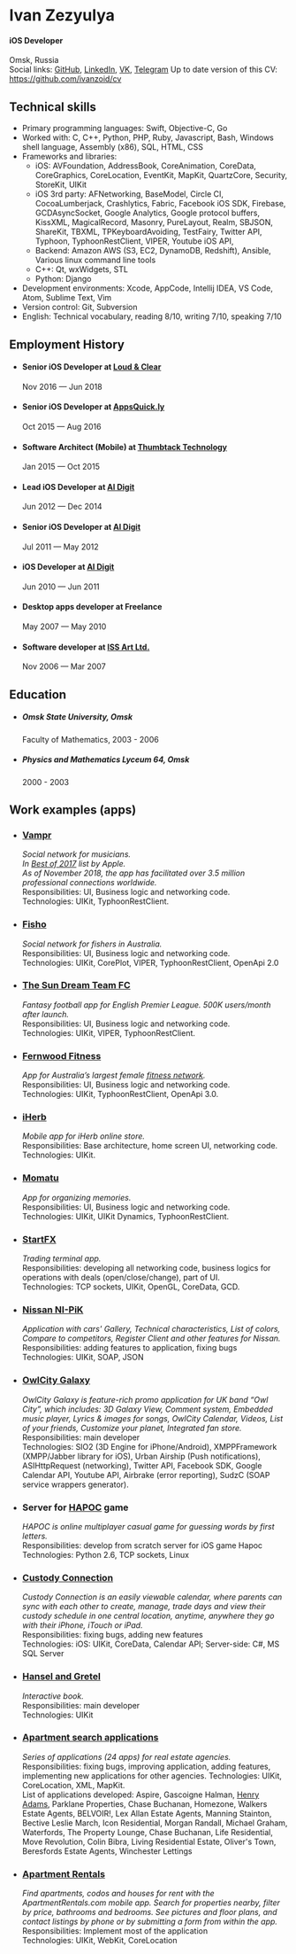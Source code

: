 # Ivan Zezyulya
#### iOS Developer
Omsk, Russia  
Social links: [GitHub](https://github.com/ivanzoid), [LinkedIn](https://www.linkedin.com/in/ivanzezyulya/), [VK](https://vk.com/ivanzoid), [Telegram](http://t.me/ivanzoid)
Up to date version of this CV: https://github.com/ivanzoid/cv

## Technical skills
- Primary programming languages: Swift, Objective-C, Go
- Worked with: C, C++, Python, PHP, Ruby, Javascript, Bash, Windows shell language, Assembly (x86), SQL, HTML, CSS
- Frameworks and libraries:
  - iOS: AVFoundation, AddressBook, CoreAnimation, CoreData, CoreGraphics, CoreLocation, EventKit, MapKit, QuartzCore, Security, StoreKit, UIKit
  - iOS 3rd party: AFNetworking, BaseModel, Circle CI, CocoaLumberjack, Crashlytics, Fabric, Facebook iOS SDK, Firebase, GCDAsyncSocket, Google Analytics, Google protocol buffers, KissXML, MagicalRecord, Masonry, PureLayout, Realm, SBJSON, ShareKit, TBXML, TPKeyboardAvoiding, TestFairy, Twitter API, Typhoon, TyphoonRestClient, VIPER, Youtube iOS API, 
  - Backend: Amazon AWS (S3, EC2, DynamoDB, Redshift), Ansible, Various linux command line tools
  - C++: Qt, wxWidgets, STL
  - Python: Django
- Development environments: Xcode, AppCode, Intellij IDEA, VS Code, Atom, Sublime Text, Vim
- Version control: Git, Subversion
- English: Technical vocabulary, reading 8/10, writing 7/10, speaking 7/10

## Employment History
- #### Senior iOS Developer at [Loud & Clear](https://loudclear.com.au)
  Nov 2016 — Jun 2018
- #### Senior iOS Developer at [AppsQuick.ly](http://appsquick.ly)
  Oct 2015 — Aug 2016
- #### Software Architect (Mobile) at [Thumbtack Technology](https://thumbtack.ru)
  Jan 2015 — Oct 2015
- #### Lead iOS Developer at [Al Digit](http://aldigit.com)
  Jun 2012 — Dec 2014
- #### Senior iOS Developer at [Al Digit](http://aldigit.com)
  Jul 2011 — May 2012
- #### iOS Developer at [Al Digit](http://aldigit.com)
  Jun 2010 — Jun 2011
- #### Desktop apps developer at Freelance
  May 2007 — May 2010
- #### Software developer at [ISS Art Ltd.](https://issart.com)
  Nov 2006 — Mar 2007

## Education
- ##### Omsk State University, Omsk
  Faculty of Mathematics, 2003 - 2006
- ##### Physics and Mathematics Lyceum 64, Omsk
  2000 - 2003

## Work examples (apps)

- ### [Vampr](http://www.vampr.me)
  _Social network for musicians._  
  _In [Best of 2017](https://web.archive.org/web/20180125053240/https://developer.apple.com/app-store/best-of-2017/trends-of-the-year/) list by Apple._  
  _As of November 2018, the app has facilitated over 3.5 million professional connections worldwide._  
  Responsibilities: UI, Business logic and networking code.  
  Technologies: UIKit, TyphoonRestClient.

- ### [Fisho](https://www.fishoapp.com.au)
  _Social network for fishers in Australia._  
  Responsibilities: UI, Business logic and networking code.  
  Technologies: UIKit, CorePlot, VIPER, TyphoonRestClient, OpenApi 2.0

- ### [The Sun Dream Team FC](https://www.dreamteamfc.com/c/)
  _Fantasy football app for English Premier League. 500K users/month after launch._  
  Responsibilities: UI, Business logic and networking code.  
  Technologies: UIKit, VIPER, TyphoonRestClient.

- ### [Fernwood Fitness](https://itunes.apple.com/au/app/fernwood/id1433822715)
  _App for Australia’s largest female [fitness network](https://www.fernwoodfitness.com.au)._  
  Responsibilities: UI, Business logic and networking code.  
  Technologies: UIKit, TyphoonRestClient, OpenApi 3.0.

- ### [iHerb](https://itunes.apple.com/us/app/iherb/id636609212)
  _Mobile app for iHerb online store._  
  Responsibilities: Base architecture, home screen UI, networking code.  
  Technologies: UIKit.

- ### [Momatu](https://itunes.apple.com/us/app/momatu/id1313564080)
  _App for organizing memories._  
  Responsibilities: UI, Business logic and networking code.  
  Technologies: UIKit, UIKit Dynamics, TyphoonRestClient.

- ### [StartFX](https://itunes.apple.com/us/app/startfx/id684181266)
  _Trading terminal app._  
  Responsibilities: developing all networking code, business logics for operations with deals (open/close/change), part of UI.  
  Technologies: TCP sockets, UIKit, OpenGL, CoreData, GCD.

- ### [Nissan NI-PiK](https://vimeo.com/43107303)
  _Application with cars' Gallery, Technical characteristics, List of colors, Compare to competitors, Register Client and other features for Nissan._  
  Responsibilities: adding features to application, fixing bugs  
  Technologies: UIKit, SOAP, JSON

- ### [OwlCity Galaxy](https://www.facebook.com/owlcity/posts/new-version-of-the-owl-city-galaxy-iphone-app-available-now-install-the-latest-u/203513706370561/)
  _OwlCity Galaxy is feature-rich promo application for UK band “Owl City”, which includes: 3D Galaxy View, Comment system, Embedded music player, Lyrics & images for songs, OwlCity Calendar, Videos, List of your friends, Customize your planet, Integrated fan store._  
  Responsibilities: main developer  
  Technologies: SIO2 (3D Engine for iPhone/Android), XMPPFramework (XMPP/Jabber library for iOS), Urban Airship (Push notifications), ASIHttpRequest (networking), Twitter API, Facebook SDK, Google Calendar API, Youtube API, Airbrake (error reporting), SudzC (SOAP service wrappers generator).

- ### Server for [HAPOC](https://itunes.apple.com/us/app/hapoc-human-animal-plant-object/id497325725?mt=8) game 
  _HAPOC is online multiplayer casual game for guessing words by first letters._  
  Responsibilities: develop from scratch server for iOS game Hapoc  
  Technologies: Python 2.6, TCP sockets, Linux

- ### [Custody Connection](https://itunes.apple.com/us/app/custody-connection/id472605882)
  _Custody Connection is an easily viewable calendar, where parents can sync with each other to create, manage, trade days and view their custody schedule in one central location, anytime, anywhere they go with their iPhone, iTouch or iPad._  
  Responsibilities: fixing bugs, adding new features  
  Technologies: iOS: UIKit, CoreData, Calendar API; Server-side: C#, MS SQL Server

- ### [Hansel and Gretel](https://itunes.apple.com/us/app/hansel-gretel-childrens-interactive/id396998808)
  _Interactive book._  
  Responsibilities: main developer  
  Technologies: UIKit

- ### [Apartment search applications](https://itunes.apple.com/us/app/henry-adams/id377862665)
  _Series of applications (24 apps) for real estate agencies._  
  Responsibilities: fixing bugs, improving application, adding features, implementing new applications for other agencies.
  Technologies: UIKit, CoreLocation, XML, MapKit.  
  List of applications developed: Aspire, Gascoigne Halman, [Henry Adams](https://itunes.apple.com/us/app/henry-adams/id377862665), Parklane Properties, Chase Buchanan, Homezone, Walkers Estate Agents, BELVOIR!, Lex Allan Estate Agents, Manning Stainton, Bective Leslie March, Icon Residential, Morgan Randall, Michael Graham, Waterfords, The Property Lounge, Chase Buchanan, Life Residential, Move Revolution, Colin Bibra, Living Residential Estate, Oliver's Town, Beresfords Estate Agents, Winchester Lettings

- ### [Apartment Rentals](https://itunes.apple.com/us/app/apartment-rentals/id588135302)
  _Find apartments, codos and houses for rent with the ApartmentRentals.com mobile app. Search for properties nearby, filter by price, bathrooms and bedrooms. See pictures and floor plans, and contact listings by phone or by submitting a form from within the app._  
  Responsibilities: Implement most of the application  
  Technologies: UIKit, WebKit, CoreLocation

